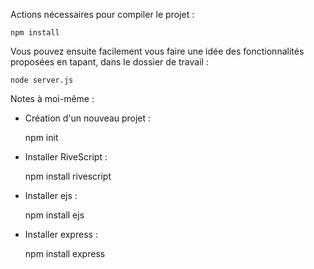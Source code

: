 Actions nécessaires pour compiler le projet :

	npm install


Vous pouvez ensuite facilement vous faire une idée des fonctionnalités proposées en tapant, dans le dossier de travail :

	node server.js

	
	
	
	
Notes à moi-même :

 - Création d'un nouveau projet :
 
 	npm init
 	
 - Installer RiveScript :
 
 	npm install rivescript
 
 - Installer ejs :
 
 	npm install ejs
 
 - Installer express :
 
 	npm install express
